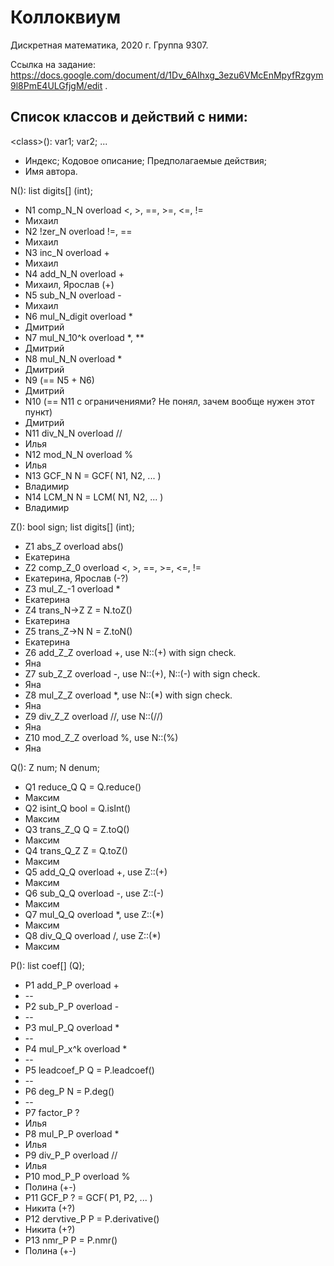 # Коллоквиум

Дискретная математика, 2020 г.
Группа 9307.


Ссылка на задание: https://docs.google.com/document/d/1Dv_6AIhxg_3ezu6VMcEnMpyfRzgym9l8PmE4ULGfjgM/edit .


## Список классов и действий с ними:
\<class\>():
	var1; var2; ...
* Индекс; Кодовое описание; Предполагаемые действия;
* Имя автора.


N():
	list digits[] (int);

* N1	comp_N_N	overload <, >, ==, >=, <=, !=
* Михаил
* N2	!zer_N		overload !=, ==
* Михаил
* N3	inc_N		overload +
* Михаил
* N4	add_N_N		overload +
* Михаил, Ярослав (+)
* N5	sub_N_N		overload -
* Михаил
* N6	mul_N_digit	overload \*
* Дмитрий
* N7	mul_N_10^k	overload \*, \*\*
* Дмитрий
* N8	mul_N_N		overload \*
* Дмитрий
* N9	(== N5 + N6)
* Дмитрий
* N10	(== N11 с ограничениями? Не понял, зачем вообще нужен этот пункт)
* Дмитрий
* N11	div_N_N		overload //
* Илья
* N12	mod_N_N		overload %
* Илья
* N13	GCF_N		N = GCF( N1, N2, ... )
* Владимир
* N14	LCM_N		N = LCM( N1, N2, ... )
* Владимир


Z():
	bool sign;
	list digits[] (int);

* Z1	abs_Z		overload abs()
* Екатерина
* Z2	comp_Z_0	overload <, >, ==, >=, <=, !=
* Екатерина, Ярослав (-?)
* Z3	mul_Z_-1	overload \*
* Екатерина
* Z4	trans_N->Z	Z = N.toZ()
* Екатерина
* Z5	trans_Z->N	N = Z.toN()
* Екатерина
* Z6	add_Z_Z		overload +, use N::(+) with sign check.
* Яна
* Z7	sub_Z_Z		overload -, use N::(+), N::(-) with sign check.
* Яна
* Z8	mul_Z_Z		overload \*, use N::(\*) with sign check.
* Яна
* Z9	div_Z_Z		overload //, use N::(//)
* Яна
* Z10	mod_Z_Z		overload %, use N::(%)
* Яна


Q():
	Z num;
	N denum;

* Q1	reduce_Q	Q = Q.reduce()
* Максим
* Q2	isint_Q		bool = Q.isInt()
* Максим
* Q3	trans_Z_Q	Q = Z.toQ()
* Максим
* Q4	trans_Q_Z	Z = Q.toZ()
* Максим
* Q5	add_Q_Q		overload +, use Z::(+)
* Максим
* Q6	sub_Q_Q		overload -, use Z::(-)
* Максим
* Q7	mul_Q_Q		overload \*, use Z::(\*)
* Максим
* Q8	div_Q_Q		overload /, use Z::(\*)
* Максим


P():
	list coef[] (Q);

* P1	add_P_P		overload +
* --
* P2	sub_P_P		overload -
* --
* P3	mul_P_Q		overload \*
* --
* P4	mul_P_x^k	overload \*
* --
* P5	leadcoef_P	Q = P.leadcoef()
* --
* P6	deg_P		N = P.deg()
* --
* P7	factor_P	?
* Илья
* P8	mul_P_P		overload \*
* Илья
* P9	div_P_P		overload //
* Илья
* P10	mod_P_P		overload %
* Полина (+-)
* P11	GCF_P		? = GCF( P1, P2, ... )
* Никита (+?)
* P12	dervtive_P	P = P.derivative()
* Никита (+?)
* P13	nmr_P		P = P.nmr()
* Полина (+-)
